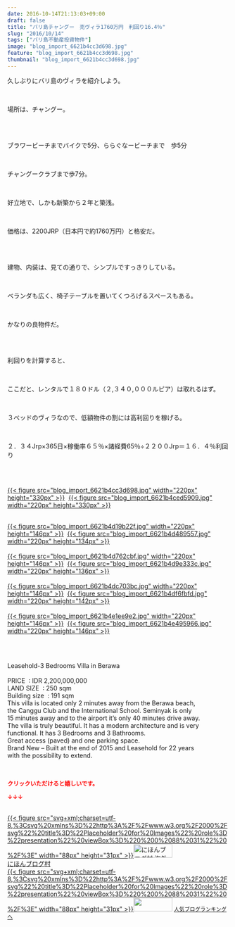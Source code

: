 ```yaml
---
date: 2016-10-14T21:13:03+09:00
draft: false
title: "バリ島チャングー　売ヴィラ1760万円　利回り16.4％"
slug: "2016/10/14"
tags: ["バリ島不動産投資物件"]
image: "blog_import_6621b4cc3d698.jpg"
feature: "blog_import_6621b4cc3d698.jpg"
thumbnail: "blog_import_6621b4cc3d698.jpg"
---
```

<p>久しぶりにバリ島のヴィラを紹介しよう。</p><br/><p>場所は、チャングー。</p><br/><p><br/>ブラワービーチまでバイクで5分、ららぐなービーチまで　歩5分</p><br/><p>チャングークラブまで歩7分。</p><br/><p>好立地で、しかも新築から２年と築浅。</p><br/><p>価格は、2200JRP（日本円で約1760万円）と格安だ。</p><br/><p><br/>建物、内装は、見ての通りで、シンプルですっきりしている。</p><br/><p>ベランダも広く、椅子テーブルを置いてくつろげるスペースもある。</p><br/><p>かなりの良物件だ。</p><br/><p><br/>利回りを計算すると、</p><br/><p>ここだと、レンタルで１８０ドル（２,３４０,０００ルピア）は取れるはず。</p><br/><p>３ベッドのヴィラなので、低額物件の割には高利回りを稼げる。</p><br/><p>２．３４Jrp×365日×稼働率６５％×諸経費65％÷２２００Jrp＝１６．４％利回り</p><br/><p><br/><a href="blog_import_6621b4cd88c6b.jpg">{{< figure src="blog_import_6621b4cc3d698.jpg" width="220px" height="330px" >}}</a>  <a href="blog_import_6621b4d017c16.jpg">{{< figure src="blog_import_6621b4ced5909.jpg" width="220px" height="330px" >}}</a> <br/></p><p><br/><a href="blog_import_6621b4d2d68db.jpg">{{< figure src="blog_import_6621b4d19b22f.jpg" width="220px" height="146px" >}}</a>  <a href="blog_import_6621b4d5c99ce.jpg">{{< figure src="blog_import_6621b4d489557.jpg" width="220px" height="134px" >}}</a> <br/><br/><a href="blog_import_6621b4d89dc19.jpg">{{< figure src="blog_import_6621b4d762cbf.jpg" width="220px" height="146px" >}}</a>  <a href="blog_import_6621b4db220ba.jpg">{{< figure src="blog_import_6621b4d9e333c.jpg" width="220px" height="136px" >}}</a> <br/><br/><a href="blog_import_6621b4dda6868.jpg">{{< figure src="blog_import_6621b4dc703bc.jpg" width="220px" height="146px" >}}</a>  <a href="blog_import_6621b4e0a711f.jpg">{{< figure src="blog_import_6621b4df6fbfd.jpg" width="220px" height="142px" >}}</a> <br/><br/><a href="blog_import_6621b4e332f11.jpg">{{< figure src="blog_import_6621b4e1ee9e2.jpg" width="220px" height="146px" >}}</a>  <a href="blog_import_6621b4e5d8bb8.jpg">{{< figure src="blog_import_6621b4e495966.jpg" width="220px" height="146px" >}}</a> <br/> </p><br/><p>Leasehold-3 Bedrooms Villa in Berawa        <br/>        <br/>PRICE  : IDR 2,200,000,000     <br/>LAND SIZE  : 250 sqm   <br/>Building size  : 191 sqm   <br/>This villa is located only 2 minutes away from the Berawa beach,       <br/>the Canggu Club and the International School. Seminyak is only     <br/>15 minutes away and to the airport it’s only 40 minutes drive away.     <br/>The villa is truly beautiful. It has a modern architecture and is very      <br/>functional. It has 3 Bedrooms and 3 Bathrooms.     <br/>Great access (paved) and one parking space.     <br/>Brand New – Built at the end of 2015 and Leasehold for 22 years      <br/>with the possibility to extend. </p><br/><p><font color="#ff0000" size="2"><strong>クリックいただけると嬉しいです。<br/></strong></font></p><p><font color="#ff0000" size="2"><strong>↓↓↓</strong></font></p><p><br/><a href="ranking.html?p_cid=01260127" target="_blank">{{< figure src="svg+xml;charset=utf-8,%3Csvg%20xmlns%3D%22http%3A%2F%2Fwww.w3.org%2F2000%2Fsvg%22%20title%3D%22Placeholder%20for%20Images%22%20role%3D%22presentation%22%20viewBox%3D%220%200%2088%2031%22%20%2F%3E" width="88px" height="31px" >}}<noscript><img border="0" alt="にほんブログ村 海外生活ブログ バリ島情報へ" src="https://img-proxy.blog-video.jp/images?url=http%3A%2F%2Foverseas.blogmura.com%2Fbali%2Fimg%2Fbali88_31.gif" width="88" height="31"></noscript></a><br/><a href="ranking.html?p_cid=01260127" target="_blank">にほんブログ村</a> <br/><a title="人気ブログランキングへ" href="link.php?1804582">{{< figure src="svg+xml;charset=utf-8,%3Csvg%20xmlns%3D%22http%3A%2F%2Fwww.w3.org%2F2000%2Fsvg%22%20title%3D%22Placeholder%20for%20Images%22%20role%3D%22presentation%22%20viewBox%3D%220%200%2088%2031%22%20%2F%3E" width="88px" height="31px" >}}<noscript><img border="0" src="https://blog.with2.net/img/banner/banner_22.gif" width="88" height="31"></noscript></a> <a style="FONT-SIZE: 12px" href="link.php?1804582">人気ブログランキングへ</a> </p>

